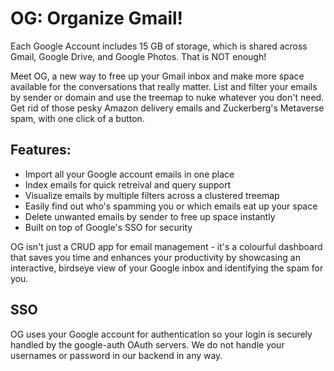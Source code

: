 # OG: Organize Gmail!
Each Google Account includes 15 GB of storage, which is shared across Gmail, Google Drive, and Google Photos. That is NOT enough!

Meet OG, a new way to free up your Gmail inbox and make more space available for the conversations that really matter. List and filter your emails by sender or domain and use the treemap to nuke whatever you don't need. Get rid of those pesky Amazon delivery emails and Zuckerberg's Metaverse spam, with one click of a button.

## Features:
- Import all your Google account emails in one place
- Index emails for quick retreival and query support
- Visualize emails by multiple filters across a clustered treemap
- Easily find out who's spamming you or which emails eat up your space
- Delete unwanted emails by sender to free up space instantly
- Built on top of Google's SSO for security

OG isn't just a CRUD app for email management - it's a colourful dashboard that saves you time and enhances your productivity by showcasing an interactive, birdseye view of your Google inbox and identifying the spam for you.

## SSO
OG uses your Google account for authentication so your login is securely handled by the google-auth OAuth servers. We do not handle your usernames or password in our backend in any way.
